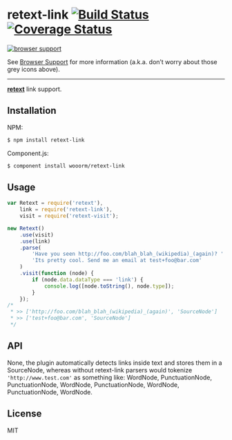 # retext-link [![Build Status](https://travis-ci.org/wooorm/retext-link.svg?branch=master)](https://travis-ci.org/wooorm/retext-link) [![Coverage Status](https://img.shields.io/coveralls/wooorm/retext-link.svg)](https://coveralls.io/r/wooorm/retext-link?branch=master)

[![browser support](https://ci.testling.com/wooorm/retext-link.png) ](https://ci.testling.com/wooorm/retext-link)

See [Browser Support](#browser-support) for more information (a.k.a. don’t worry about those grey icons above).

---

**[retext](https://github.com/wooorm/retext "Retext")** link support.

## Installation

NPM:
```sh
$ npm install retext-link
```

Component.js:
```sh
$ component install wooorm/retext-link
```

## Usage

```js
var Retext = require('retext'),
    link = require('retext-link'),
    visit = require('retext-visit');

new Retext()
    .use(visit)
    .use(link)
    .parse(
        'Have you seen http://foo.com/blah_blah_(wikipedia)_(again)? ' +
        'Its pretty cool. Send me an email at test+foo@bar.com'
    )
    .visit(function (node) {
        if (node.data.dataType === 'link') {
            console.log([node.toString(), node.type]);
        }
    });
/*
 * >> ['http://foo.com/blah_blah_(wikipedia)_(again)', 'SourceNode']
 * >> ['test+foo@bar.com', 'SourceNode']
 */

```

## API

None, the plugin automatically detects links inside text and stores them in a SourceNode, whereas without retext-link parsers would tokenize `'http://www.test.com'` as something like: WordNode, PunctuationNode, PunctuationNode, WordNode, PunctuationNode, WordNode, PunctuationNode, WordNode.

## License

  MIT
